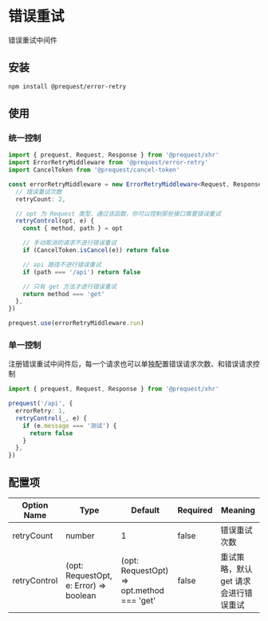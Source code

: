 # 错误重试

错误重试中间件

## 安装

```bash
npm install @prequest/error-retry
```

## 使用

### 统一控制

```ts
import { prequest, Request, Response } from '@prequest/xhr'
import ErrorRetryMiddleware from '@prequest/error-retry'
import CancelToken from '@prequest/cancel-token'

const errorRetryMiddleware = new ErrorRetryMiddleware<Request, Response>({
  // 错误重试次数
  retryCount: 2,

  // opt 为 Request 类型，通过该函数，你可以控制那些接口需要错误重试
  retryControl(opt, e) {
    const { method, path } = opt

    // 手动取消的请求不进行错误重试
    if (CancelToken.isCancel(e)) return false

    // api 路径不进行错误重试
    if (path === '/api') return false

    // 只有 get 方法才进行错误重试
    return method === 'get'
  },
})

prequest.use(errorRetryMiddleware.run)
```

### 单一控制

注册错误重试中间件后，每一个请求也可以单独配置错误请求次数、和错误请求控制

```ts
import { prequest, Request, Response } from '@prequest/xhr'

prequest('/api', {
  errorRetry: 1,
  retryControl(_, e) {
    if (e.message === '测试') {
      return false
    }
  },
})
```

## 配置项

| Option Name  | Type                                   | Default                                   | Required | Meaning                               |
| ------------ | -------------------------------------- | ----------------------------------------- | -------- | ------------------------------------- |
| retryCount   | number                                 | 1                                         | false    | 错误重试次数                          |
| retryControl | (opt: RequestOpt, e: Error) => boolean | (opt: RequestOpt) => opt.method === 'get' | false    | 重试策略，默认 get 请求会进行错误重试 |
